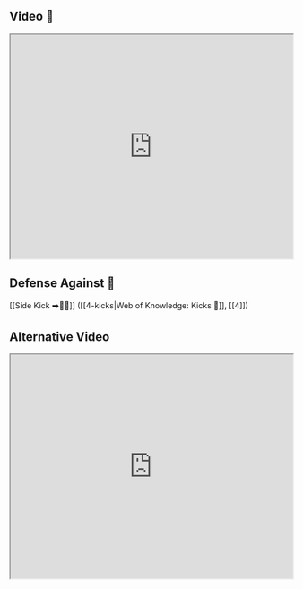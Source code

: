 ## Video 🎥

<iframe src="https://www.youtube.com/embed/IBxrzv2vB94" width="100%" height="400"></iframe>

## Defense Against 🤺

[[Side Kick ➡️🦶💥]] ([[4-kicks|Web of Knowledge: Kicks 🦶]], [[4]])

## Alternative Video

<iframe src="https://www.youtube.com/embed/Ydz8xVZSFH8?start=530" width="100%" height="400"></iframe>
